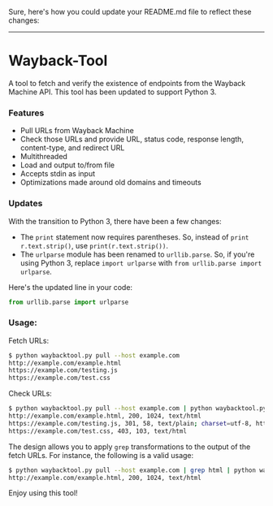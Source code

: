 Sure, here's how you could update your README.md file to reflect these changes:

---

# Wayback-Tool
A tool to fetch and verify the existence of endpoints from the Wayback Machine API. This tool has been updated to support Python 3.

### Features
* Pull URLs from Wayback Machine
* Check those URLs and provide URL, status code, response length, content-type, and redirect URL 
* Multithreaded
* Load and output to/from file
* Accepts stdin as input
* Optimizations made around old domains and timeouts

### Updates
With the transition to Python 3, there have been a few changes:

* The `print` statement now requires parentheses. So, instead of `print r.text.strip()`, use `print(r.text.strip())`.
* The `urlparse` module has been renamed to `urllib.parse`. So, if you're using Python 3, replace `import urlparse` with `from urllib.parse import urlparse`.

Here's the updated line in your code:

```python
from urllib.parse import urlparse
```

### Usage:
Fetch URLs:
```bash
$ python waybacktool.py pull --host example.com  
http://example.com/example.html  
https://example.com/testing.js  
https://example.com/test.css  
```

Check URLs:
```bash
$ python waybacktool.py pull --host example.com | python waybacktool.py check 
http://example.com/example.html, 200, 1024, text/html
https://example.com/testing.js, 301, 58, text/plain; charset=utf-8, https://example.com/testing1234.js
https://example.com/test.css, 403, 103, text/html
```

The design allows you to apply `grep` transformations to the output of the fetch URLs. For instance, the following is a valid usage:
```bash
$ python waybacktool.py pull --host example.com | grep html | python waybacktool.py check 
http://example.com/example.html, 200, 1024, text/html
```

Enjoy using this tool!